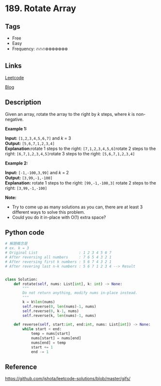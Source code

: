 # 189. Rotate Array

## Tags

- Free
- Easy
- Frequency: :fire::fire::fire::snowflake::snowflake::snowflake::snowflake::snowflake::snowflake::snowflake:

## Links

[Leetcode](https://leetcode.com/problems/rotate-array/description/)

[Blog](http://206.81.6.248:12306/leetcode/rotate-array/description)

## Description

Given an array, rotate the array to the right by <em>k</em> steps, where <em>k</em> is non-negative.

<strong>Example 1:</strong>

<strong>Input:</strong> <code>[1,2,3,4,5,6,7]</code> and <em>k</em> = 3  
<strong>Output:</strong> <code>[5,6,7,1,2,3,4]</code>  
<strong>Explanation:</strong>rotate 1 steps to the right: <code>[7,1,2,3,4,5,6]</code>rotate 2 steps to the right: <code>[6,7,1,2,3,4,5]</code>rotate 3 steps to the right: <code>[5,6,7,1,2,3,4]</code>

<strong>Example 2:</strong>

<strong>Input:</strong> <code>[-1,-100,3,99]</code> and <em>k</em> = 2  
<strong>Output:</strong> <code>[3,99,-1,-100]</code>  
<strong>Explanation:</strong> rotate 1 steps to the right: <code>[99,-1,-100,3]</code> rotate 2 steps to the right: <code>[3,99,-1,-100]</code>

<strong>Note:</strong>

- Try to come up as many solutions as you can, there are at least 3 different ways to solve this problem.
- Could you do it in-place with O(1) extra space?


## Python code

```python
# 解題概念是
# ex. k = 3
# Original List                   : 1 2 3 4 5 6 7
# After reversing all numbers     : 7 6 5 4 3 2 1
# After reversing first k numbers : 5 6 7 4 3 2 1
# After revering last n-k numbers : 5 6 7 1 2 3 4 --> Result


class Solution:
    def rotate(self, nums: List[int], k: int) -> None:
        """
        Do not return anything, modify nums in-place instead.
        """
        k = k%len(nums)
        self.reverse(0, len(nums)-1, nums)
        self.reverse(0, k-1, nums)
        self.reverse(k, len(nums)-1, nums)
    
    def reverse(self, start:int, end:int, nums: List[int]) -> None:
        while start < end:
            temp = nums[start]
            nums[start] = nums[end]
            nums[end] = temp
            start += 1
            end -= 1
```

## Reference

https://github.com/jshota/leetcode-solutions/blob/master/gifs/
